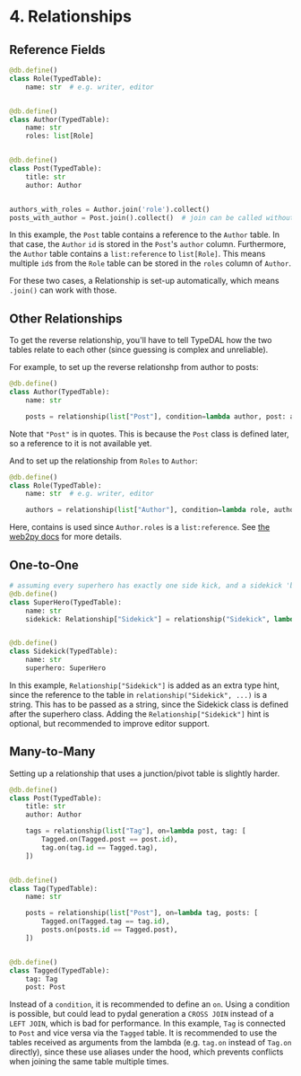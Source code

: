 # 4. Relationships

## Reference Fields

```python
@db.define()
class Role(TypedTable):
    name: str  # e.g. writer, editor


@db.define()
class Author(TypedTable):
    name: str
    roles: list[Role]


@db.define()
class Post(TypedTable):
    title: str
    author: Author


authors_with_roles = Author.join('role').collect()
posts_with_author = Post.join().collect()  # join can be called without arguments to join all relationships (in this case only 'author')
```

In this example, the `Post` table contains a reference to the `Author` table. In that case, the `Author` `id` is stored
in the
`Post`'s `author` column.
Furthermore, the `Author` table contains a `list:reference` to `list[Role]`. This means multiple `id`s from the `Role`
table
can be stored in the `roles` column of `Author`.

For these two cases, a Relationship is set-up automatically, which means `.join()` can work with those.

## Other Relationships

To get the reverse relationship, you'll have to tell TypeDAL how the two tables relate to each other (since guessing is
complex and unreliable).

For example, to set up the reverse relationshp from author to posts:

```python
@db.define()
class Author(TypedTable):
    name: str

    posts = relationship(list["Post"], condition=lambda author, post: author.id == post.author, join="left")

```

Note that `"Post"` is in quotes. This is because the `Post` class is defined later, so a reference to it is not
available yet.

And to set up the relationship from `Roles` to `Author`:

```python
@db.define()
class Role(TypedTable):
    name: str  # e.g. writer, editor

    authors = relationship(list["Author"], condition=lambda role, author: author.roles.contains(role.id), join="left")
```

Here, contains is used since `Author.roles` is a `list:reference`.
See [the web2py docs](http://www.web2py.com/books/default/chapter/29/06/the-database-abstraction-layer#list-type-and-contains)
for more details.

## One-to-One

```python
# assuming every superhero has exactly one side kick, and a sidekick 'belongs to' one superhero:
@db.define()
class SuperHero(TypedTable):
    name: str
    sidekick: Relationship["Sidekick"] = relationship("Sidekick", lambda hero, sidekick: hero.id == sidekick.superhero)


@db.define()
class Sidekick(TypedTable):
    name: str
    superhero: SuperHero
```

In this example, `Relationship["Sidekick"]` is added as an extra type hint, since the reference to the table
in `relationship("Sidekick", ...)` is a string. This has to be passed as a string, since the Sidekick class is defined
after the superhero class.
Adding the `Relationship["Sidekick"]` hint is optional, but recommended to improve editor support.

## Many-to-Many

Setting up a relationship that uses a junction/pivot table is slightly harder.

```python
@db.define()
class Post(TypedTable):
    title: str
    author: Author

    tags = relationship(list["Tag"], on=lambda post, tag: [
        Tagged.on(Tagged.post == post.id),
        tag.on(tag.id == Tagged.tag),
    ])


@db.define()
class Tag(TypedTable):
    name: str

    posts = relationship(list["Post"], on=lambda tag, posts: [
        Tagged.on(Tagged.tag == tag.id),
        posts.on(posts.id == Tagged.post),
    ])


@db.define()
class Tagged(TypedTable):
    tag: Tag
    post: Post
```

Instead of a `condition`, it is recommended to define an `on`. Using a condition is possible, but could lead to pydal
generation a `CROSS JOIN` instead of a `LEFT JOIN`, which is bad for performance.
In this example, `Tag` is connected to `Post` and vice versa via the `Tagged` table.
It is recommended to use the tables received as arguments from the lambda (e.g. `tag.on` instead of `Tag.on` directly),
since these use aliases under the hood, which prevents conflicts when joining the same table multiple times.
